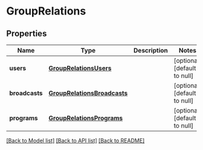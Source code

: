 # GroupRelations

## Properties
Name | Type | Description | Notes
------------ | ------------- | ------------- | -------------
**users** | [**GroupRelationsUsers**](GroupRelationsUsers.md) |  | [optional] [default to null]
**broadcasts** | [**GroupRelationsBroadcasts**](GroupRelationsBroadcasts.md) |  | [optional] [default to null]
**programs** | [**GroupRelationsPrograms**](GroupRelationsPrograms.md) |  | [optional] [default to null]

[[Back to Model list]](../README.md#documentation-for-models) [[Back to API list]](../README.md#documentation-for-api-endpoints) [[Back to README]](../README.md)


